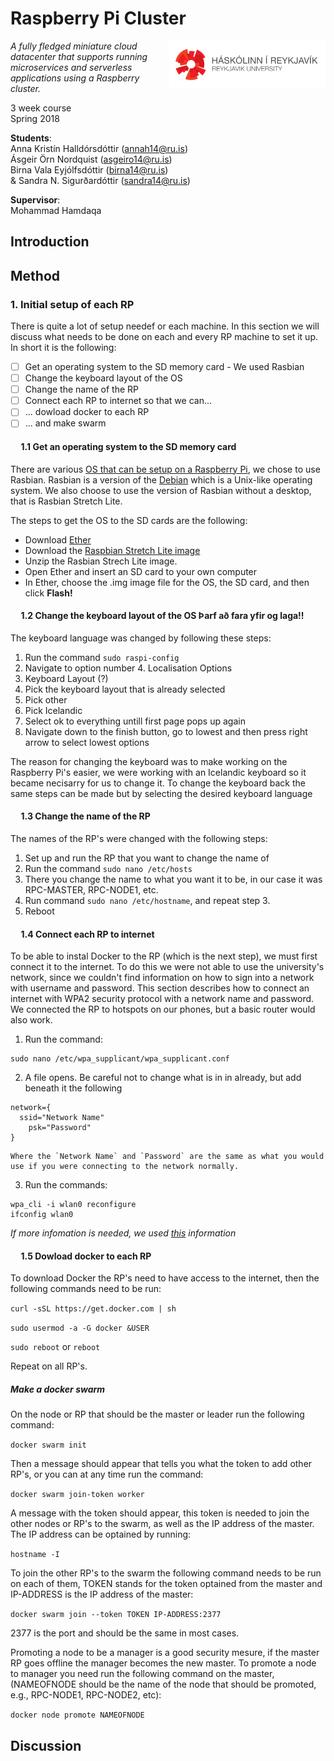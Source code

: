 
# Raspberry Pi Cluster
<img src="/RUlogo.png" align="right" width="250"/>  

*A fully fledged miniature cloud datacenter that supports running microservices and serverless applications using a Raspberry cluster.*

3 week course  
Spring 2018 

**Students**:  
Anna Kristín Halldórsdóttir (annah14@ru.is)  
Ásgeir Örn Nordquist (asgeiro14@ru.is)  
Birna Vala Eyjólfsdóttir (birna14@ru.is)   
& Sandra N. Sigurðardóttir (sandra14@ru.is)  

**Supervisor**:  
Mohammad Hamdaqa

## Introduction 


## Method 

### 1.  Initial setup of each RP
There is quite a lot of setup needef or each machine. In this section we will discuss what needs to be done on each and every RP machine to set it up. In short it is the following: 

- [ ] Get an operating system to the SD memory card - We used Rasbian
- [ ] Change the keyboard layout of the OS
- [ ] Change the name of the RP
- [ ] Connect each RP to internet so that we can...
- [ ] ... dowload docker to each RP
- [ ] ... and make swarm

#### &nbsp;&nbsp;&nbsp;&nbsp; 1.1  Get an operating system to the SD memory card
There are various [OS that can be setup on a Raspberry Pi](https://www.raspberrypi.org/downloads/), we chose to use Rasbian. Rasbian is a version of the [Debian](https://en.wikipedia.org/wiki/Debian) which is a Unix-like operating system. We also choose to use the version of Rasbian without a desktop, that is Rasbian Stretch Lite. 

The steps to get the OS to the SD cards are the following: 
* Download [Ether](https://etcher.io/) 
* Download the [Raspbian Stretch Lite image](https://www.raspberrypi.org/downloads/raspbian/)
* Unzip the Rasbian Strech Lite image. 
* Open Ether and insert an SD card to your own computer
* In Ether, choose the .img image file for the OS, the SD card, and then click **Flash!**


#### &nbsp;&nbsp;&nbsp;&nbsp; 1.2  Change the keyboard layout of the OS Þarf að fara yfir og laga!!
The keyboard language was changed by following these steps:
1. Run the command ``` sudo raspi-config ```
2. Navigate to option number 4. Localisation Options
3. Keyboard Layout (?)
4. Pick the keyboard layout that is already selected
5. Pick other
6. Pick Icelandic
7. Select ok to everything untill first page pops up again
8. Navigate down to the finish button, go to lowest and then press right arrow to select lowest options 

The reason for changing the keyboard was to make working on the Raspberry Pi's easier, we were working with an Icelandic keyboard so it became necisarry for us to change it. To change the keyboard back the same steps can be made but by selecting the desired keyboard language

#### &nbsp;&nbsp;&nbsp;&nbsp; 1.3  Change the name of the RP
The names of the RP's were changed with the following steps:
1. Set up and run the RP that you want to change the name of
2. Run the command ``` sudo nano /etc/hosts ```
3. There you change the name to what you want it to be, in our case it was RPC-MASTER, RPC-NODE1, etc.
4. Run command ``` sudo nano /etc/hostname ```, and repeat step 3.
5. Reboot 

#### &nbsp;&nbsp;&nbsp;&nbsp; 1.4  Connect each RP to internet
To be able to instal Docker to the RP (which is the next step), we must first connect it to the internet. To do this we were not able to use the university's network, since we couldn't find information on how to sign into a network with username and password. This section describes how to connect an internet with WPA2 security protocol with a network name and password. We connected the RP to hotspots on our phones, but a basic router would also work. 

1. Run the command:
``` 
sudo nano /etc/wpa_supplicant/wpa_supplicant.conf 
```
2. A file opens. Be careful not to change what is in in already, but add beneath it the following
```
network={
  ssid="Network Name"
	psk="Password"
}
```
    Where the `Network Name` and `Password` are the same as what you would use if you were connecting to the network normally. 
3. Run the commands:
``` 
wpa_cli -i wlan0 reconfigure
ifconfig wlan0
``` 


*If more infomation is needed, we used [this](https://www.raspberrypi.org/documentation/configuration/wireless/wireless-cli.md 
) information*

#### &nbsp;&nbsp;&nbsp;&nbsp; 1.5  Dowload docker to each RP
To download Docker the RP's need to have access to the internet, then the following commands need to be run:

``` curl -sSL https://get.docker.com | sh ```

``` sudo usermod -a -G docker &USER ```

``` sudo reboot ``` or ``` reboot ```

Repeat on all RP's.

##### Make a docker swarm
On the node or RP that should be the master or leader run the following command:

``` docker swarm init ```

Then a message should appear that tells you what the token to add other RP's, or you can at any time run the command:

``` docker swarm join-token worker ```

A message with the token should appear, this token is needed to join the other nodes or RP's to the swarm, as well as the IP address of the master. The IP address can be optained by running:

``` hostname -I ```

To join the other RP's to the swarm the following command needs to be run on each of them, TOKEN stands for the token optained from the master and IP-ADDRESS is the IP address of the master:

``` docker swarm join --token TOKEN IP-ADDRESS:2377 ```

2377 is the port and should be the same in most cases.

Promoting a node to be a manager is a good security mesure, if the master RP goes offline the manager becomes the new master. To promote a node to manager you need run the following command on the master,(NAMEOFNODE should be the name of the node that should be promoted, e.g., RPC-NODE1, RPC-NODE2, etc):

``` docker node promote NAMEOFNODE ``` 



## Discussion 




